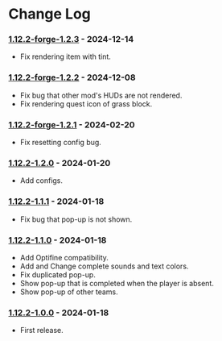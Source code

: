 # Change Log

### [1.12.2-forge-1.2.3](https://github.com/KatatsumuriPan/BetterQuestPopup/releases/tag/1.12.2-forge-1.2.3) - 2024-12-14

- Fix rendering item with tint.

### [1.12.2-forge-1.2.2](https://github.com/KatatsumuriPan/BetterQuestPopup/releases/tag/1.12.2-forge-1.2.2) - 2024-12-08

- Fix bug that other mod's HUDs are not rendered.
- Fix rendering quest icon of grass block.

### [1.12.2-forge-1.2.1](https://github.com/KatatsumuriPan/BetterQuestPopup/releases/tag/1.12.2-forge-1.2.1) - 2024-02-20

- Fix resetting config bug.

### [1.12.2-1.2.0](https://github.com/KatatsumuriPan/BetterQuestPopup/releases/tag/1.12.2-1.2.0) - 2024-01-20

- Add configs.

### [1.12.2-1.1.1](https://github.com/KatatsumuriPan/BetterQuestPopup/releases/tag/1.12.2-1.1.1) - 2024-01-18

- Fix bug that pop-up is not shown.

### [1.12.2-1.1.0](https://github.com/KatatsumuriPan/BetterQuestPopup/releases/tag/1.12.2-1.1.0) - 2024-01-18

- Add Optifine compatibility.
- Add and Change complete sounds and text colors.
- Fix duplicated pop-up.
- Show pop-up that is completed when the player is absent.
- Show pop-up of other teams.

### [1.12.2-1.0.0](https://github.com/KatatsumuriPan/BetterQuestPopup/releases/tag/1.12.2-1.0.0) - 2024-01-18

- First release.
